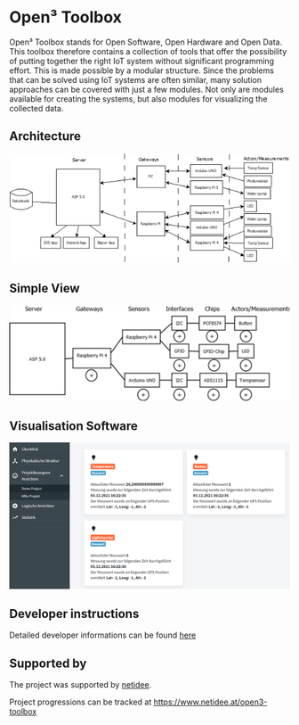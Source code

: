 # Open³ Toolbox

Open³ Toolbox stands for Open Software, Open Hardware and Open Data. This toolbox therefore contains a collection of tools that offer the possibility of putting together the right IoT system without significant programming effort.
This is made possible by a modular structure.
Since the problems that can be solved using IoT systems are often similar, many solution approaches can be covered with just a few modules.
Not only are modules available for creating the systems, but also modules for visualizing the collected data.

## Architecture

![](Documentation/Architecture.png)

## Simple View

![](Documentation/SimpleView.png)

## Visualisation Software

![](Documentation/DataVisualisation.png)

## Developer instructions
Detailed developer informations can be found [here](/Documentation/Entwicklerdokumentation.pdf)

## Supported by
The project was supported by [netidee](https://www.netidee.at).

Project progressions can be tracked at https://www.netidee.at/open3-toolbox
